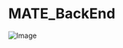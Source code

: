 # MATE_BackEnd
![Image](https://github.com/user-attachments/assets/4d7594b6-f964-4d9d-a504-cdd97d62e479)
